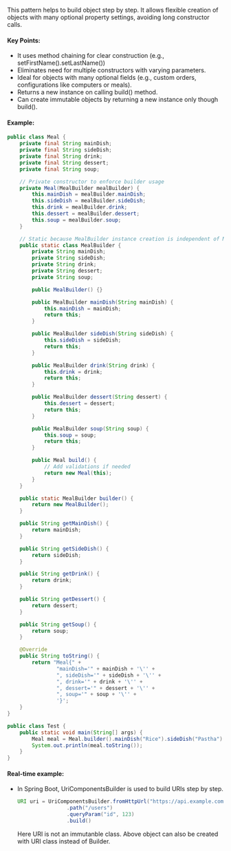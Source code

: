 This pattern helps to build object step by step. It allows flexible creation of objects with many optional property settings, avoiding long constructor calls.

#### Key Points:
* It uses method chaining for clear construction (e.g., setFirstName().setLastName())
* Eliminates need for multiple constructors with varying parameters.
* Ideal for objects with many optional fields (e.g., custom orders, configurations like computers or meals).
* Returns a new instance on calling build() method.
* Can create immutable objects by returning a new instance only though build().

#### Example:

```java
public class Meal {
    private final String mainDish;
    private final String sideDish;
    private final String drink;
    private final String dessert;
    private final String soup;

    // Private constructor to enforce builder usage
    private Meal(MealBuilder mealBuilder) {
        this.mainDish = mealBuilder.mainDish;
        this.sideDish = mealBuilder.sideDish;
        this.drink = mealBuilder.drink;
        this.dessert = mealBuilder.dessert;
        this.soup = mealBuilder.soup;
    }

    // Static because MealBuilder instance creation is independent of Meal instance
    public static class MealBuilder {
        private String mainDish;
        private String sideDish;
        private String drink;
        private String dessert;
        private String soup;

        public MealBuilder() {}

        public MealBuilder mainDish(String mainDish) {
            this.mainDish = mainDish;
            return this;
        }

        public MealBuilder sideDish(String sideDish) {
            this.sideDish = sideDish;
            return this;
        }

        public MealBuilder drink(String drink) {
            this.drink = drink;
            return this;
        }

        public MealBuilder dessert(String dessert) {
            this.dessert = dessert;
            return this;
        }

        public MealBuilder soup(String soup) {
            this.soup = soup;
            return this;
        }

        public Meal build() {
            // Add validations if needed
            return new Meal(this);
        }
    }

    public static MealBuilder builder() {
        return new MealBuilder();
    }

    public String getMainDish() {
        return mainDish;
    }

    public String getSideDish() {
        return sideDish;
    }

    public String getDrink() {
        return drink;
    }

    public String getDessert() {
        return dessert;
    }

    public String getSoup() {
        return soup;
    }

    @Override
    public String toString() {
        return "Meal{" +
                "mainDish='" + mainDish + '\'' +
                ", sideDish='" + sideDish + '\'' +
                ", drink='" + drink + '\'' +
                ", dessert='" + dessert + '\'' +
                ", soup='" + soup + '\'' +
                '}';
    }
}
```
```java
public class Test {
    public static void main(String[] args) {
        Meal meal = Meal.builder().mainDish("Rice").sideDish("Pastha").build();
        System.out.println(meal.toString());
    }
}
```

#### Real-time example:
* In Spring Boot, UriComponentsBuilder is used to build URIs step by step.
    ```java
    URI uri = UriComponentsBuilder.fromHttpUrl("https://api.example.com")
                    .path("/users")
                    .queryParam("id", 123)
                    .build()
    ```

    Here URI is not an immutanble class. Above object can also be created with URI class instead of Builder. 
